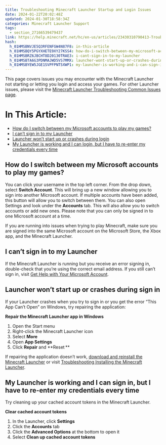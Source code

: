 ```yaml
---
title: Troubleshooting Minecraft Launcher Startup and Login Issues
date: 2024-01-22T20:02:48Z
updated: 2024-01-30T18:58:34Z
categories: Minecraft Launcher Support
tags:
  - section_27166539479437
link: https://help.minecraft.net/hc/en-us/articles/23430310790413-Troubleshooting-Minecraft-Launcher-Startup-and-Login-Issues
hash:
  h_01HMSBNVJE5Q3RFENFGW4N87F8: in-this-article
  h_01HMSBQY5PGYXHETE9XY27KSS4: how-do-i-switch-between-my-microsoft-accounts-to-play-my-games
  h_01HMSBRZ6JBCHT8D20130TRAE3: i-cant-sign-in-to-my-launcher
  h_01HMSBTA6G3PDNMAJWD5VS7MMX: launcher-wont-start-up-or-crashes-during-sign-in
  h_01HMSBYEW5JGE1SVPFPNT5XWP1: my-launcher-is-working-and-i-can-sign-in-but-i-have-to-re-enter-my-credentials-every-time
---
```


This page covers issues you may encounter with the Minecraft Launcher not starting or letting you login and access your games. For other Launcher issues, please visit the [Minecraft Launcher Troubleshooting Common Issues page](./Minecraft-Launcher-Support.md).

# In This Article:

- [How do I switch between my Microsoft accounts to play my games?](https://help.minecraft.net/hc/en-us/articles/undefined#h_01HMSBQY5PGYXHETE9XY27KSS4)
- [I can’t sign in to my Launcher](https://help.minecraft.net/hc/en-us/articles/undefined#h_01HMSBRZ6JBCHT8D20130TRAE3)
- [Launcher won’t start up or crashes during login](https://help.minecraft.net/hc/en-us/articles/undefined#h_01HMSBTA6G3PDNMAJWD5VS7MMX)
- [My Launcher is working and I can login, but I have to re-enter my credentials every time](https://help.minecraft.net/hc/en-us/articles/undefined#h_01HMSBYEW5JGE1SVPFPNT5XWP1)

## How do I switch between my Microsoft accounts to play my games?

You can click your username in the top left corner. From the drop down, select **Switch Account**. This will bring up a new window allowing you to sign into another Microsoft account. If multiple accounts have been added, this button will allow you to switch between them. You can also open Settings and look under the **Accounts** tab. This will also allow you to switch accounts or add new ones. Please note that you can only be signed in to one Microsoft account at a time.

If you are running into issues when trying to play Minecraft, make sure you are signed into the same Microsoft account on the Microsoft Store, the Xbox app, and the Minecraft Launcher.

## I can’t sign in to my Launcher

If the Minecraft Launcher is running but you receive an error signing in, double-check that you’re using the correct email address. If you still can’t sign in, visit [Get Help with Your Microsoft Account](https://support.microsoft.com/en-us/account-billing/get-help-with-your-microsoft-account-ace6f3b3-e2d3-aeb1-6b96-d2e9e7e52133).

## Launcher won’t start up or crashes during sign in

If your Launcher crashes when you try to sign in or you get the error “This App Can’t Open” on Windows, try repairing the application:

**Repair the Minecraft Launcher app in Windows**

1.  Open the Start menu
2.  Right-click the Minecraft Launcher icon
3.  Select **More**
4.  Open **App Settings**
5.  Click **Repair** and **Reset **

If repairing the application doesn’t work, [download and reinstall the Minecraft Launcher](https://www.minecraft.net/en-us/download) or visit [Troubleshooting Installing the Minecraft Launcher](./Troubleshooting-Installing-the-Minecraft-Launcher.md).

## My Launcher is working and I can sign in, but I have to re-enter my credentials every time

Try cleaning up your cached account tokens in the Minecraft Launcher.

**Clear cached account tokens**

1.  In the Launcher, click **Settings**
2.  Click the **Accounts** tab
3.  Click the **Advanced Options** at the bottom to open it
4.  Select **Clean up cached account tokens**
